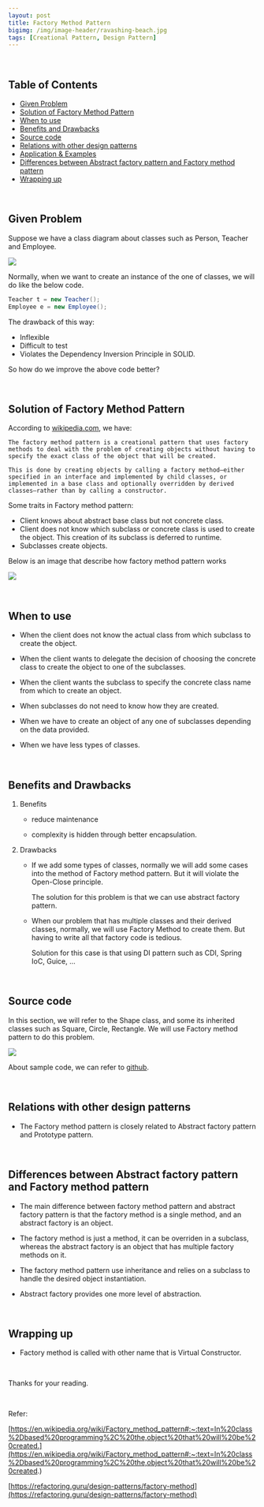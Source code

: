```yaml
---
layout: post
title: Factory Method Pattern
bigimg: /img/image-header/ravashing-beach.jpg
tags: [Creational Pattern, Design Pattern]
---
```




<br>

## Table of Contents
- [Given Problem](##given-problem)
- [Solution of Factory Method Pattern](##solution-of-factory-method-pattern)
- [When to use](##when-to-use)
- [Benefits and Drawbacks](##benefits-and-drawbacks)
- [Source code](##source-code)
- [Relations with other design patterns](##relations-with-other-design-patterns)
- [Application & Examples](##application-&-examples)
- [Differences between Abstract factory pattern and Factory method pattern](##differences-between-abstract-factory-pattern-and-factory-method-pattern)
- [Wrapping up](##wrapping-up)

<br>

## Given Problem

Suppose we have a class diagram about classes such as Person, Teacher and Employee.

![](../img/design-pattern/factory-method/given-problem.png)

Normally, when we want to create an instance of the one of classes, we will do like the below code.

```java
Teacher t = new Teacher();
Employee e = new Employee();
```

The drawback of this way:
- Inflexible
- Difficult to test
- Violates the Dependency Inversion Principle in SOLID.

So how do we improve the above code better?

<br>

## Solution of Factory Method Pattern
According to [wikipedia.com](https://en.wikipedia.org/wiki/Factory_method_pattern), we have:

```
The factory method pattern is a creational pattern that uses factory methods to deal with the problem of creating objects without having to specify the exact class of the object that will be created.

This is done by creating objects by calling a factory method—either specified in an interface and implemented by child classes, or implemented in a base class and optionally overridden by derived classes—rather than by calling a constructor.
```

Some traits in Factory method pattern:
- Client knows about abstract base class but not concrete class.
- Client does not know which subclass or concrete class is used to create the object. This creation of its subclass is deferred to runtime.
- Subclasses create objects.

Below is an image that describe how factory method pattern works

![](../img/design-pattern/factory-method/factory_pattern_uml_diagram.jpg)

<br>

## When to use

- When the client does not know the actual class from which subclass to create the object.

- When the client wants to delegate the decision of choosing the concrete class to create the object to one of the subclasses.

- When the client wants the subclass to specify the concrete class name from which to create an object.

- When subclasses do not need to know how they are created.

- When we have to create an object of any one of subclasses depending on the data provided.

- When we have less types of classes.

<br>

## Benefits and Drawbacks

1. Benefits

    - reduce maintenance

    - complexity is hidden through better encapsulation.

2. Drawbacks

    - If we add some types of classes, normally we will add some cases into the method of Factory method pattern. But it will violate the Open-Close principle.

        The solution for this problem is that we can use abstract factory pattern.

    - When our problem that has multiple classes and their derived classes, normally, we will use Factory Method to create them. But having to write all that factory code is tedious.

        Solution for this case is that using DI pattern such as CDI, Spring IoC, Guice, ...

<br>

## Source code

In this section, we will refer to the Shape class, and some its inherited classes such as Square, Circle, Rectangle. We will use Factory method pattern to do this problem.

![](../img/design-pattern/factory-method/factory_pattern_uml_diagram.jpg)

About sample code, we can refer to [github](https://github.com/gamethapcam/Design-Pattern/tree/master/Creational-Pattern/factory-method).

<br>

## Relations with other design patterns

- The Factory method pattern is closely related to Abstract factory pattern and Prototype pattern.


<br>

## Differences between Abstract factory pattern and Factory method pattern

- The main difference between factory method pattern and abstract factory pattern is that the factory method is a single method, and an abstract factory is an object.

- The factory method is just a method, it can be overriden in a subclass, whereas the abstract factory is an object that has multiple factory methods on it.

- The factory method pattern use inheritance and relies on a subclass to handle the desired object instantiation.

- Abstract factory provides one more level of abstraction.

<br>

## Wrapping up

- Factory method is called with other name that is Virtual Constructor.



<br>

Thanks for your reading.

<br>

Refer:

[https://en.wikipedia.org/wiki/Factory_method_pattern#:~:text=In%20class%2Dbased%20programming%2C%20the,object%20that%20will%20be%20created.](https://en.wikipedia.org/wiki/Factory_method_pattern#:~:text=In%20class%2Dbased%20programming%2C%20the,object%20that%20will%20be%20created.)

[https://refactoring.guru/design-patterns/factory-method](https://refactoring.guru/design-patterns/factory-method)